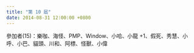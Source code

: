 ```yaml
---
title: "第 10 屆"
date: 2014-08-31 12:00:00 +0800
---
```


參加者(15)：樂咖、海怪、PMP、Window、小哈、小龍 +1、假死、秀慧、小呼、小巴、貓頭、川和、阿標、怪獸、小偉